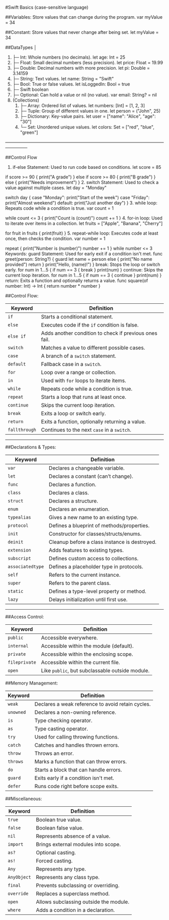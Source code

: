 #Swift Basics (case-sensitive language)

##Variables: Store values that can change during the program.
		var myValue = 34

##Constant: Store values that never change after being set.
		let myValue = 34

##DataTypes
 │
1. ├─ Int: Whole numbers (no decimals). let age: Int = 25
2. ├─ Float: Small decimal numbers (less precision). let price: Float = 19.99
3. ├─ Double: Decimal numbers with more precision. let pi: Double = 3.14159
4. ├─ String: Text values. let name: String = "Swift"
5. ├─ Bool: True or false values. let isLoggedIn: Bool = true
6. ├─ Swift boolean
7. ├─ Optional: Can hold a value or nil (no value). var email: String? = nil
8. (Collections)
    1. ├─ Array: Ordered list of values. let numbers: [Int] = [1, 2, 3]
    2. ├─ Tuple: Group of different values in one. let person = ("John", 25)
    3. ├─ Dictionary: Key-value pairs. let user = ["name": "Alice", "age": "30"]
    4. └─ Set: Unordered unique values. let colors: Set = ["red", "blue", "green"]

—————————————————————————————————————————

##Control Flow
 
1. if-else Statement: Used to run code based on conditions.
let score = 85

if score >= 90 {
    print("A grade")
} else if score >= 80 {
    print("B grade")
} else {
    print("Needs improvement")
}
2. switch Statement: Used to check a value against multiple cases.
let day = "Monday"

switch day {
case "Monday":
    print("Start of the week")
case "Friday":
    print("Almost weekend")
default:
    print("Just another day")
}
3. while loop: Repeats code while a condition is true.
var count = 1

while count <= 3 {
    print("Count is \(count)")
    count += 1
}
4. for-in loop: Used to iterate over items in a collection.
let fruits = ["Apple", "Banana", "Cherry"]

for fruit in fruits {
    print(fruit)
}
5. repeat-while loop: Executes code at least once, then checks the condition.
var number = 1

repeat {
    print("Number is \(number)")
    number += 1
} while number <= 3
Keywords:
guard Statement: Used for early exit if a condition isn't met.
func greet(person: String?) {
    guard let name = person else {
        print("No name provided")
        return
    }
    print("Hello, \(name)!")
}
break: Stops the loop or switch early.
for num in 1...5 {
    if num == 3 {
        break
    }
    print(num)
}
continue: Skips the current loop iteration.
for num in 1...5 {
    if num == 3 {
        continue
    }
    print(num)
}
return: Exits a function and optionally returns a value.
func square(of number: Int) -> Int {
    return number * number
}


##Control Flow:

| Keyword       | Definition                                             |
| ------------- | ------------------------------------------------------ |
| `if`          | Starts a conditional statement.                        |
| `else`        | Executes code if the `if` condition is false.          |
| `else if`     | Adds another condition to check if previous ones fail. |
| `switch`      | Matches a value to different possible cases.           |
| `case`        | A branch of a `switch` statement.                      |
| `default`     | Fallback case in a `switch`.                           |
| `for`         | Loop over a range or collection.                       |
| `in`          | Used with `for` loops to iterate items.                |
| `while`       | Repeats code while a condition is true.                |
| `repeat`      | Starts a loop that runs at least once.                 |
| `continue`    | Skips the current loop iteration.                      |
| `break`       | Exits a loop or switch early.                          |
| `return`      | Exits a function, optionally returning a value.        |
| `fallthrough` | Continues to the next `case` in a `switch`.            |

---

##Declarations & Types:

| Keyword          | Definition                                    |
| ---------------- | --------------------------------------------- |
| `var`            | Declares a changeable variable.               |
| `let`            | Declares a constant (can’t change).           |
| `func`           | Declares a function.                          |
| `class`          | Declares a class.                             |
| `struct`         | Declares a structure.                         |
| `enum`           | Declares an enumeration.                      |
| `typealias`      | Gives a new name to an existing type.         |
| `protocol`       | Defines a blueprint of methods/properties.    |
| `init`           | Constructor for classes/structs/enums.        |
| `deinit`         | Cleanup before a class instance is destroyed. |
| `extension`      | Adds features to existing types.              |
| `subscript`      | Defines custom access to collections.         |
| `associatedtype` | Defines a placeholder type in protocols.      |
| `self`           | Refers to the current instance.               |
| `super`          | Refers to the parent class.                   |
| `static`         | Defines a type-level property or method.      |
| `lazy`           | Delays initialization until first use.        |

---

##Access Control:

| Keyword       | Definition                                      |
| ------------- | ----------------------------------------------- |
| `public`      | Accessible everywhere.                          |
| `internal`    | Accessible within the module (default).         |
| `private`     | Accessible within the enclosing scope.          |
| `fileprivate` | Accessible within the current file.             |
| `open`        | Like `public`, but subclassable outside module. |


##Memory Management:

| Keyword   | Definition
| --------- 	 | ------------------------------------------------- 
| `weak`   	 | Declares a weak reference to avoid retain cycles. 
| `unowned` | Declares a non-owning reference. 
| `is`    		 | Type checking operator. 
| `as`     	 | Type casting operator.
| `try`    	 | Used for calling throwing functions.
| `catch`  	 | Catches and handles thrown errors.
| `throw`  	 | Throws an error.
| `throws`	 | Marks a function that can throw errors.
| `do`     	 | Starts a block that can handle errors.
| `guard`  	 | Exits early if a condition isn't met.
| `defer` 	 | Runs code right before scope exits.


##Miscellaneous:

| Keyword     | Definition
| ----------- | --------------------------------------
| `true`      	| Boolean true value.
| `false`   	| Boolean false value.
| `nil`       	| Represents absence of a value.
| `import`    | Brings external modules into scope.
| `as?`       	| Optional casting.
| `as!`       	| Forced casting.                        |
| `Any`       	| Represents any type.                   |
| `AnyObject` | Represents any class type.             |
| `final`    	 | Prevents subclassing or overriding.    |
| `override`  | Replaces a superclass method.          |
| `open`      	| Allows subclassing outside the module. |
| `where`     | Adds a condition in a declaration.     |

